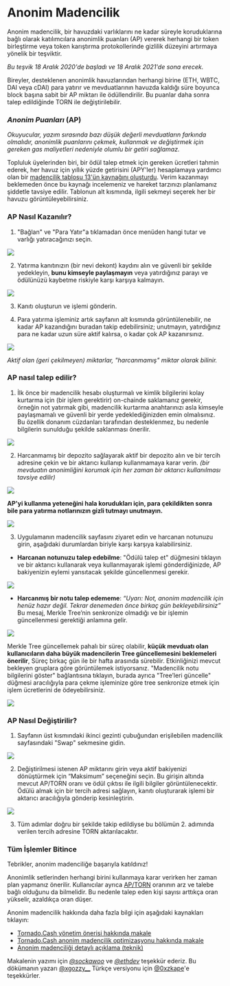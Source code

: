 # Anonim Madencilik

Anonim madencilik, bir havuzdaki varlıklarını ne kadar süreyle koruduklarına bağlı olarak katılımcılara anonimlik puanları (AP) vererek herhangi bir token birleştirme veya token karıştırma protokollerinde gizlilik düzeyini artırmaya yönelik bir teşviktir.

*Bu teşvik 18 Aralık 2020'de başladı ve 18 Aralık 2021'de sona erecek.*
 
Bireyler, desteklenen anonimlik havuzlarından herhangi birine (ETH, WBTC, DAI veya cDAI) para yatırır ve mevduatlarının havuzda kaldığı süre boyunca block başına sabit bir AP miktarı ile ödüllendirilir. Bu puanlar daha sonra talep edildiğinde TORN ile değiştirilebilir.


### _Anonim Puanları_ \(AP\)

*Okuyucular, yazım sırasında bazı düşük değerli mevduatların farkında olmalıdır, anonimlik puanlarını çekmek, kullanmak ve değiştirmek için gereken gas maliyetleri nedeniyle olumlu bir getiri sağlamaz.*
 
Topluluk üyelerinden biri, bir ödül talep etmek için gereken ücretleri tahmin ederek, her havuz için yıllık yüzde getirisini (APY'ler) hesaplamaya yardımcı olan bir [madencilik  tablosu 13'ün kaynağını oluşturdu](https:/https://torn.community/t/anonymity-mining-spreadsheet/720/). Verim kazanmayı beklemeden önce bu kaynağı incelemeniz ve hareket tarzınızı  planlamanız şiddetle tavsiye edilir. Tablonun alt kısmında, ilgili sekmeyi seçerek her bir havuzu görüntüleyebilirsiniz.


### AP Nasıl Kazanılır?


1. "Bağlan" ve "Para Yatır"a tıklamadan önce menüden hangi tutar ve varlığı yatıracağınızı seçin.

![](https://i.imgur.com/2rnc9t2.png)


2. Yatırma kanıtınızın (bir nevi dekont) kaydını alın ve güvenli bir şekilde yedekleyin, **bunu kimseyle paylaşmayın** veya yatırdığınız parayı ve ödülünüzü kaybetme riskiyle karşı karşıya kalmayın.

![](https://i.imgur.com/mtxRRx4.png)


3. Kanıtı oluşturun ve işlemi gönderin.

5. Para yatırma işleminiz artık sayfanın alt kısmında görüntülenebilir, ne kadar AP kazandığını buradan takip edebilirsiniz; unutmayın, yatırdığınız para ne kadar uzun süre aktif kalırsa, o kadar çok AP kazanırsınız.

![](https://i.imgur.com/36p2zRl.png)


*Aktif olan (geri çekilmeyen) miktarlar, "harcanmamış" miktar olarak bilinir.*

### AP nasıl talep edilir?

1. İlk önce bir madencilik hesabı oluşturmalı ve kimlik bilgilerini kolay kurtarma için (bir işlem gerektirir) on-chainde saklamanız gerekir, örneğin not yatırmak gibi, madencilik kurtarma anahtarınızı asla kimseyle paylaşmamalı ve güvenli bir yerde yedeklediğinizden emin olmalısınız. Bu özellik donanım cüzdanları tarafından desteklenmez, bu nedenle bilgilerin sunulduğu şekilde saklanması önerilir.

![](https://i.imgur.com/KehQt1p.png)


2. Harcanmamış bir depozito sağlayarak aktif bir depozito alın ve bir tercih adresine çekin ve bir aktarıcı kullanıp kullanmamaya karar verin.
*(bir mevduatın anonimliğini korumak için her zaman bir aktarıcı kullanılması tavsiye edilir)*

![](https://i.imgur.com/Ja4pJiH.png)


**AP'yi kullanma yeteneğini hala korudukları için, para çekildikten sonra bile para yatırma notlarınızın gizli tutmayı unutmayın.**

![](.gitbook/assets/bpsqxxr.png)

3. Uygulamanın madencilik sayfasını ziyaret edin ve harcanan notunuzu girin, aşağıdaki durumlardan biriyle karşı karşıya kalabilirsiniz.


* **Harcanan notunuzu talep edebilme**: "Ödülü talep et" düğmesini tıklayın ve bir aktarıcı kullanarak veya kullanmayarak işlemi gönderdiğinizde, AP bakiyenizin eylemi yansıtacak şekilde güncellenmesi gerekir.


![](https://i.imgur.com/AZbz8l5.png)



* **Harcanmış bir notu talep edememe**: *“Uyarı: Not, anonim madencilik için henüz hazır değil. Tekrar denemeden önce birkaç gün bekleyebilirsiniz”*  Bu mesaj, Merkle Tree’nin senkronize olmadığı ve bir işlemin güncellenmesi gerektiği anlamına gelir.


![](https://i.imgur.com/6eBT9kF.png)


Merkle Tree güncellemek pahalı bir süreç olabilir, **küçük mevduatı olan kullanıcıların daha büyük madencilerin Tree güncellemesini beklemeleri önerilir**, Süreç birkaç gün ile bir hafta arasında sürebilir. Etkinliğinizi mevcut bekleyen gruplara göre görüntülemek istiyorsanız. "Madencilik notu bilgilerini göster" bağlantısına tıklayın, burada ayrıca "Tree’leri güncelle" düğmesi aracılığıyla para çekme işleminize göre tree senkronize etmek için işlem ücretlerini de ödeyebilirsiniz.

![](https://i.imgur.com/50Qasy6.png)


### AP Nasıl Değiştirilir?

1. Sayfanın üst kısmındaki ikinci gezinti çubuğundan erişilebilen madencilik sayfasındaki "Swap" sekmesine gidin.

![](https://i.imgur.com/bjHVDwk.png)


2. Değiştirilmesi istenen AP miktarını girin veya aktif bakiyenizi dönüştürmek için “Maksimum” seçeneğini seçin. Bu girişin altında mevcut AP/TORN oranı ve ödül çıktısı ile ilgili bilgiler görüntülenecektir. Ödülü almak için bir tercih adresi sağlayın, kanıtı oluşturarak işlemi bir aktarıcı aracılığıyla gönderip kesinleştirin.

![](https://i.imgur.com/t33rd8Y.png)


3. Tüm adımlar doğru bir şekilde takip edildiyse bu bölümün 2. adımında verilen tercih adresine TORN aktarılacaktır.

### Tüm İşlemler Bitince


Tebrikler, anonim madenciliğe başarıyla katıldınız!
 
Anonimlik setlerinden herhangi birini kullanmaya karar verirken her zaman plan yapmanız önerilir. Kullanıcılar ayrıca [AP/TORN](https:/https://duneanalytics.com/luckyallocator/Daily-AP-TORN-Rate-v2/) oranının arz ve talebe bağlı olduğunu da bilmelidir. Bu nedenle talep eden kişi sayısı arttıkça oran yükselir, azaldıkça oran düşer. 

Anonim madencilik hakkında daha fazla bilgi için aşağıdaki kaynakları tıklayın:

* [Tornado.Cash yönetim önerisi hakkında makale](https://tornado-cash.medium.com/tornado-cash-governance-proposal-a55c5c7d0703)
* [Tornado.Cash anonim madencilik optimizasyonu hakkında makale](https://tornado-cash.medium.com/gas-price-claimed-anonymity-mining-a-victim-but-now-everyone-can-claim-ap-5441aaa32a1a) 
* [Anonim madenciliği detaylı açıklama (teknik)](https://torn.community/t/anonymity-mining-technical-overview/15)

Makalenin yazımı için [_@sockawoo_](https://torn.community/u/sockawoo) ve [_@ethdev_](https://torn.community/u/ethdev) teşekkür ederiz.
Bu dökümanın yazarı [@xgozzy__](https://torn.community/u/xgozzy/summary)
Türkçe versiyonu için [@0xzkape](https://twitter.com/0xzkape)'e teşekkürler.


